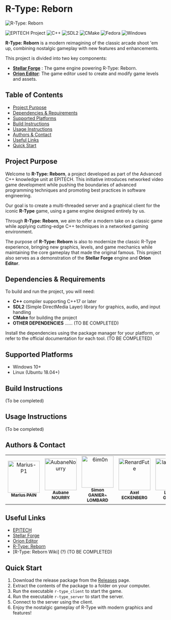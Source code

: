 # R-Type: Reborn

![R-Type: Reborn](https://i.ibb.co/yRX833y/H2x1-Wii-UVC-RType.jpg)

![EPITECH Project](https://img.shields.io/badge/EPITECH-2024-007EC6?style=for-the-badge&logo=epitech&logoColor=white)
![C++](https://img.shields.io/badge/C%2B%2B-00599C?style=for-the-badge&logo=c%2B%2B&logoColor=white)
![SDL2](https://img.shields.io/badge/SDL2-FFCC00?style=for-the-badge&logo=SDL2&logoColor=white)
![CMake](https://img.shields.io/badge/CMake-064F8C?style=for-the-badge&logo=cmake&logoColor=white)
![Fedora](https://img.shields.io/badge/Fedora-294172?style=for-the-badge&logo=fedora&logoColor=white)
![Windows](https://img.shields.io/badge/Windows-0078D6?style=for-the-badge&logo=windows&logoColor=white)

**R-Type: Reborn** is a modern reimagining of the classic arcade shoot 'em up, combining nostalgic gameplay with new features and enhancements.

This project is divided into two key components:
- [**Stellar Forge**](https://github.com/epitech-mirroring/Stellar-Forge) : The game engine powering R-Type: Reborn.
- [**Orion Editor**](https://github.com/epitech-mirroring/Orion-Editor): The game editor used to create and modify game levels and assets.

## Table of Contents

- [Project Purpose](#project-purpose)
- [Dependencies & Requirements](#dependencies--requirements)
- [Supported Platforms](#supported-platforms)
- [Build Instructions](#build-instructions)
- [Usage Instructions](#usage-instructions)
- [Authors & Contact](#authors--contact)
- [Useful Links](#useful-links)
- [Quick Start](#quick-start)

## Project Purpose

Welcome to **R-Type: Reborn**, a project developed as part of the Advanced C++ knowledge unit at EPITECH. This initiative introduces networked video game development while pushing the boundaries of advanced programming techniques and promoting best practices in software engineering.

Our goal is to create a multi-threaded server and a graphical client for the iconic **R-Type** game, using a game engine designed entirely by us.

Through **R-Type: Reborn**, we aim to offer a modern take on a classic game while applying cutting-edge C++ techniques in a networked gaming environment.

The purpose of **R-Type: Reborn** is also to modernize the classic R-Type experience, bringing new graphics, levels, and game mechanics while maintaining the core gameplay that made the original famous. This project also serves as a demonstration of the **Stellar Forge** engine and **Orion Editor**.


## Dependencies & Requirements

To build and run the project, you will need:

- **C++** compiler supporting C++17 or later
- **SDL2** (Simple DirectMedia Layer) library for graphics, audio, and input handling
- **CMake** for building the project
- **OTHER DEPENDENCIES** ...... (TO BE COMPLETED)

Install the dependencies using the package manager for your platform, or refer to the official documentation for each tool. (TO BE COMPLETED)

## Supported Platforms

- Windows 10+
- Linux (Ubuntu 18.04+)

## Build Instructions

(To be completed)

## Usage Instructions

(To be completed)

## Authors & Contact

<table>
    <tbody>
        <tr>
            <td align="center"><a href="https://github.com/Marius-P1/"><img src="https://avatars.githubusercontent.com/u/114705049?&=4" width="100px;" alt="Marius-P1"/><br/><sub><b>Marius PAIN</b></sub></a><br/></td>
            <td align="center"><a href="https://github.com/AubaneNourry/"><img src="https://avatars.githubusercontent.com/u/114694895?v=4" width="100px;" alt="AubaneNourry"/><br/><sub><b>Aubane NOURRY</b></sub></a><br/></td>
            <td align="center"><a href="https://github.com/6im0n/"><img src="https://avatars.githubusercontent.com/u/46846093?v=4" width="100px;" alt="6im0n"/><br/><sub><b>Simon GANIER-LOMBARD</b></sub></a><br/></td>
            <td align="center"><a href="https://github.com/RenardFute/"><img src="https://avatars.githubusercontent.com/u/38489683?v=4" width="100px;" alt="RenardFute"/><br/><sub><b>Axel ECKENBERG</b></sub></a><br/></td>
            <td align="center"><a href="https://github.com/landryarki/"><img src="https://avatars.githubusercontent.com/u/114699649?v=4" width="100px;" alt="landryarki"/><br/><sub><b>Landry GIGANT</b></sub></a><br/></td>
        </tr>
    </tbody>
</table>

## Useful Links

- [EPITECH](https://www.epitech.eu/)
- [Stellar Forge](https://github.com/epitech-mirroring/Stellar-Forge)
- [Orion Editor](https://github.com/epitech-mirroring/Orion-Editor)
- [R-Type: Reborn](https://github.com/epitech-mirroring/R-Type-Reborn)
- [R-Type: Reborn Wiki] (?) (TO BE COMPLETED)

## Quick Start

1. Download the release package from the [Releases](https://github.com/epitech-mirroring/R-Type-Reborn/releases) page.
2. Extract the contents of the package to a folder on your computer.
3. Run the executable `r-type_client` to start the game.
4. Run the executable `r-type_server` to start the server.
5. Connect to the server using the client.
6. Enjoy the nostalgic gameplay of R-Type with modern graphics and features!

